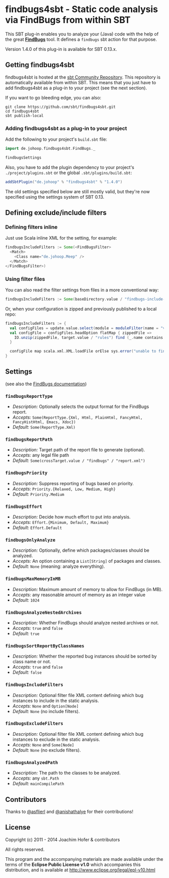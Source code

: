 # findbugs4sbt - Static code analysis via FindBugs from within SBT

This SBT plug-in enables you to analyze your (Java) code with the help of the great **[FindBugs](http://findbugs.sourceforge.net/)** tool. It defines a `findbugs` sbt action for that purpose.

Version 1.4.0 of this plug-in is available for SBT 0.13.x.

## Getting findbugs4sbt

findbugs4sbt is hosted at the [sbt Community Repository](http://repo.scala-sbt.org/scalasbt/sbt-plugin-releases). This repository is automatically available from within SBT. This means that you just have to add findbugs4sbt as a plug-in to your project (see the next section).

If you want to go bleeding edge, you can also:

    git clone https://github.com/sbt/findbugs4sbt.git
    cd findbugs4sbt 
    sbt publish-local

### Adding findbugs4sbt as a plug-in to your project

Add the following to your project's `build.sbt` file:

```scala
import de.johoop.findbugs4sbt.FindBugs._

findbugsSettings
```

Also, you have to add the plugin dependency to your project's `./project/plugins.sbt` or the global  `.sbt/plugins/build.sbt`:

```scala
addSbtPlugin("de.johoop" % "findbugs4sbt" % "1.4.0")
```

The old settings specified below are still mostly valid, but they're now specified using the settings system of SBT 0.13.

## Defining exclude/include filters

### Defining filters inline

Just use Scala inline XML for the setting, for example:

```scala
findbugsIncludeFilters := Some(<FindBugsFilter>
  <Match>
    <Class name="de.johoop.Meep" />
  </Match>
</FindBugsFilter>)
```

### Using filter files

You can also read the filter settings from files in a more conventional way:

```scala
findbugsIncludeFilters := Some(baseDirectory.value / "findbugs-include-filters.xml")
```

Or, when your configuration is zipped and previously published to a local repo:

```scala
findbugsIncludeFilters := {
  val configFiles = update.value.select(module = moduleFilter(name = "velvetant-sonar"))
  val configFile = configFiles.headOption flatMap { zippedFile =>
    IO.unzip(zippedFile, target.value / "rules") find (_.name contains "velvetant-sonar-findbugs.xml")
  }

  configFile map scala.xml.XML.loadFile orElse sys.error("unable to find config file in update report")
}
```

## Settings

(see also the [FindBugs documentation](http://findbugs.sourceforge.net/manual/running.html#commandLineOptions))

### `findbugsReportType`

* *Description:* Optionally selects the output format for the FindBugs report.
* *Accepts:* `Some(ReportType.{Xml, Html, PlainHtml, FancyHtml, FancyHistHtml, Emacs, Xdoc})`
* *Default:* `Some(ReportType.Xml)`

### `findbugsReportPath`
* *Description:* Target path of the report file to generate (optional).
* *Accepts:* any legal file path
* *Default:* `Some(crossTarget.value / "findbugs" / "report.xml")`

### `findbugsPriority`
* *Description:* Suppress reporting of bugs based on priority.
* *Accepts:* `Priority.{Relaxed, Low, Medium, High}`
* *Default:* `Priority.Medium`

### `findbugsEffort`
* *Description:* Decide how much effort to put into analysis.
* *Accepts:* `Effort.{Minimum, Default, Maximum}`
* *Default:* `Effort.Default`

### `findbugsOnlyAnalyze`
* *Description:* Optionally, define which packages/classes should be analyzed.
* *Accepts:* An option containing a `List[String]` of packages and classes.
* *Default:* `None` (meaning: analyze everything).

### `findbugsMaxMemoryInMB`
* *Description:* Maximum amount of memory to allow for FindBugs (in MB).
* *Accepts:* any reasonable amount of memory as an integer value
* *Default:* `1024`

### `findbugsAnalyzeNestedArchives`
* *Description:* Whether FindBugs should analyze nested archives or not.
* *Accepts:* `true` and `false`
* *Default:* `true`

### `findbugsSortReportByClassNames`
* *Description:* Whether the reported bug instances should be sorted by class name or not.
* *Accepts:* `true` and `false`
* *Default:* `false`

### `findbugsIncludeFilters`
* *Description:* Optional filter file XML content defining which bug instances to include in the static analysis.
* *Accepts:* `None` and `Option[Node]`
* *Default:* `None` (no include filters).

### `findbugsExcludeFilters`
* *Description:* Optional filter file XML content defining which bug instances to exclude in the static analysis.
* *Accepts:* `None` and `Some[Node]`
* *Default:* `None` (no exclude filters).

### `findbugsAnalyzedPath`
* *Description:* The path to the classes to be analyzed.
* *Accepts:* any `sbt.Path`
* *Default:* `mainCompilePath`

## Contributors

Thanks to [@asflierl](http://github.com/asflierl) and [@anishathalye](http://github.com/anishathalye) for their contributions!

## License

Copyright (c) 2011 - 2014 Joachim Hofer & contributors

All rights reserved.

This program and the accompanying materials are made available under the terms of the **Eclipse Public License v1.0** which accompanies this distribution, and is available at http://www.eclipse.org/legal/epl-v10.html
